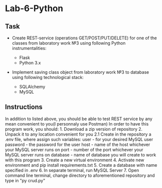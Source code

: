 # Lab-6-Python
 
## Task 
* Create REST-service (operations GET/POST/PUT/DELETE) for one of the classes from laboratory work №3 using following Python instrumentalities:
  * Flask
  * Python 3.x

* Implement saving class object from laboratory work №3 to database 
using following technological stack:
  * SQLAlchemy
  * MySQL

## Instructions
 In addition to listed above, you should be able to test REST service by any mean convenient to you(I personnaly use Postman)
 In order to have this program work, you should:
    1. Download a zip version of repository 
    2. Unpack it to any location convenient for you
     2.1 Create in the repository a .env file, where assign such variables:
         user - for your desired MySQL user
         password - the password for the user
         host - name of the host whichever your MySQL server runs on
         port - number of the port whichever your MySQL server runs on
         database - name of database you will create to work with this program
    3. Create a new virtual environment 
    4. Activate new environment and pip install requirements.txt
    5. Create a database with name specified in .env 
    6. In separate terminal, run MySQL Server
    7. Open command line terminal, change directory to aforementioned repository and type in "py crud.py"
    